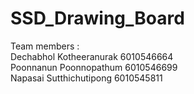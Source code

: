 # SSD_Drawing_Board
Team members : <br />
Dechabhol Kotheeranurak 6010546664 <br />
Poonnanun Poonnopathum 6010546699 <br />
Napasai Sutthichutipong 6010545811  <br />
